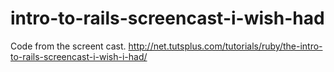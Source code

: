 intro-to-rails-screencast-i-wish-had
====================================

Code from the screent cast.    http://net.tutsplus.com/tutorials/ruby/the-intro-to-rails-screencast-i-wish-i-had/